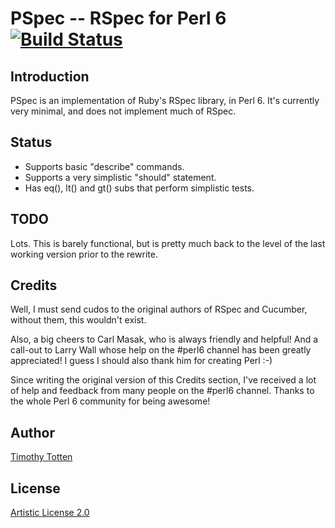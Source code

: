 # PSpec -- RSpec for Perl 6 [![Build Status](https://travis-ci.org/supernovus/PSpec.svg?branch=master)](https://travis-ci.org/supernovus/PSpec)

## Introduction

PSpec is an implementation of Ruby's RSpec library, in Perl 6.
It's currently very minimal, and does not implement much of RSpec.

## Status

 * Supports basic "describe" commands.
 * Supports a very simplistic "should" statement.
 * Has eq(), lt() and gt() subs that perform simplistic tests.

## TODO

Lots. This is barely functional, but is pretty much back to the level of
the last working version prior to the rewrite.

## Credits

Well, I must send cudos to the original authors of RSpec and Cucumber,
without them, this wouldn't exist.

Also, a big cheers to Carl Masak, who is always friendly and helpful!
And a call-out to Larry Wall whose help on the #perl6 channel has been 
greatly appreciated! I guess I should also thank him for creating Perl :-)

Since writing the original version of this Credits section, I've received
a lot of help and feedback from many people on the #perl6 channel. Thanks
to the whole Perl 6 community for being awesome!

## Author

[Timothy Totten](https://github.com/supernovus/)

## License

[Artistic License 2.0](http://www.perlfoundation.org/artistic_license_2_0)

